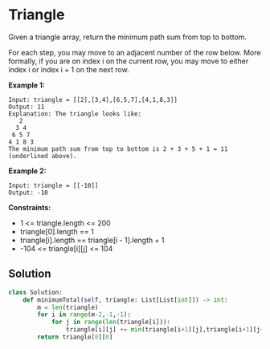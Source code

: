 <h1>Triangle</h1>

<p>
Given a triangle array, return the minimum path sum from top to bottom.

For each step, you may move to an adjacent number of the row below. More formally, if you are on index i on the current row, you may move to either index i or index i + 1 on the next row.

<b>Example 1:</b>

    Input: triangle = [[2],[3,4],[6,5,7],[4,1,8,3]]
    Output: 11
    Explanation: The triangle looks like:
       2
      3 4
     6 5 7
    4 1 8 3
    The minimum path sum from top to bottom is 2 + 3 + 5 + 1 = 11 (underlined above).
    
<b>Example 2:</b>

    Input: triangle = [[-10]]
    Output: -10

<b>Constraints:</b>

- 1 <= triangle.length <= 200
- triangle[0].length == 1
- triangle[i].length == triangle[i - 1].length + 1
- -104 <= triangle[i][j] <= 104

<h2>Solution</h2>

```python
class Solution:
    def minimumTotal(self, triangle: List[List[int]]) -> int:
        m = len(triangle)
        for i in range(m-2,-1,-1):
            for j in range(len(triangle[i])):
                triangle[i][j] += min(triangle[i+1][j],triangle[i+1][j+1]) 
        return triangle[0][0]
```
